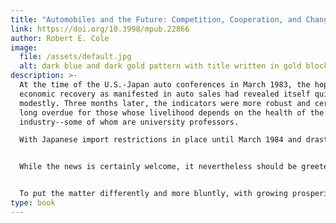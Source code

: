 ```yaml
---
title: "Automobiles and the Future: Competition, Cooperation, and Change"
link: https://doi.org/10.3998/mpub.22866
author: Robert E. Cole
image:
  file: /assets/default.jpg
  alt: dark blue and dark gold pattern with title written in gold block
description: >-
  At the time of the U.S.-Japan auto conferences in March 1983, the hoped-for
  economic recovery as manifested in auto sales had revealed itself quite
  modestly. Three months later, the indicators were more robust and certainly
  long overdue for those whose livelihood depends on the health of the
  industry--some of whom are university professors.

  With Japanese import restrictions in place until March 1984 and drastically reduced break-even points for domestic manufactures, rising consumer demand holds great promise for the industry. The rapidly rising stock prices of the auto-makers captures well the sense of heightened optimism, as do the various forecasts for improved profits.


  While the news is certainly welcome, it nevertheless should be greeted with caution. As Mr. Perkins noted at the conference, "we have a tendency to forget things very quickly. If we have a boom market this year, there is a good chance that a lot of things we learned will be forgotten."


  To put the matter differently and more bluntly, with growing prosperity there is the risk that management will fall back into old habits, making impossible the achievement of sustained quality and productivity improvement. Similarly, the commitment to develop cooperative relations with workers and suppliers will weaken. The union will be under membership pressure to retrieve concessions rather than to take the longer-term view. This longer-term view recognizes that "up-front increases" and adherence to existing work rules increasingly come at the sacrifice of future job security. Government policymakers will turn their attention away from the industry. This may not mean a great deal given how weakly focused their attentions has been during the last three years and how mixed and contradictory government auto policies have been for over a decade.
type: book
---
```

